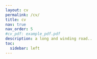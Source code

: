 ```yaml
---
layout: cv
permalink: /cv/
title: cv
nav: true
nav_order: 5
#cv_pdf: example_pdf.pdf
description: a long and winding road..
toc:
  sidebar: left
---
```

